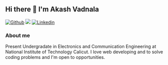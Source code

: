 ## Hi there 👋 I'm Akash Vadnala

[![Github](https://img.shields.io/github/followers/akashvadnala?label=Follow&style=social)](https://github.com/akashvadnala)
![](https://komarev.com/ghpvc/?username=akashvadnala&color=green)
[![Linkedin](https://img.shields.io/badge/-Akash%20Vadnala-blue?style=flat-square&target=_blank&logo=linkedin&logoColor=white&link=https://www.linkedin.com/in/akash-vadnala-4bba9a191/)](https://www.linkedin.com/in/akash-vadnala-4bba9a191/)

### About me

Present Undergradate in Electronics and Communication Engineering at National Institute of Technology Calicut. I love web developing and to solve coding problems and I'm open to opportunities.

